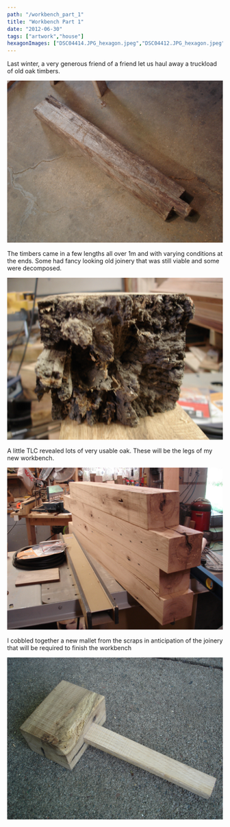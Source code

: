 ```yaml
---
path: "/workbench_part_1"
title: "Workbench Part 1"
date: "2012-06-30"
tags: ["artwork","house"]
hexagonImages: ["DSC04414.JPG_hexagon.jpeg","DSC04412.JPG_hexagon.jpeg","DSC04417.JPG_hexagon.jpeg","DSC04415.JPG_hexagon.jpeg"]
---
```


Last winter, a very generous friend of a friend let us haul away a truckload of old oak timbers.

![](DSC04412.JPG)

The timbers came in a few lengths all over 1m and with varying conditions at the ends. Some had fancy looking old joinery that was still viable and some were decomposed.

![](DSC04417.JPG)

A little TLC revealed lots of very usable oak. These will be the legs of my new workbench.

![](DSC04414.JPG)

I cobbled together a new mallet from the scraps in anticipation of the joinery that will be required to finish the workbench

![](DSC04415.JPG) 